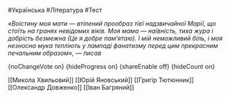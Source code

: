 #Українська #Література #Тест

*«Воістину моя мати — втілений прообраз тієї надзвичайної Марії, що  стоїть на гранях невідомих віків. Моя мама — наївність, тиха жура і  добрість безмежна (Це я добре пам’ятаю). І мій неможливий біль, і моя  незносна мука тепліють у лампаді фанатизму перед цим прекрасним  печальним образом», — писав*

{noChangeVote on}
{hideProgress on}
{shareEnable off}
{hideCount on}

[[Микола Хвильовий]]
[[Юрій Яновський]]
[[Григір Тютюнник]]
[[Олександр Довженко]]
[[Іван Багряний]]
